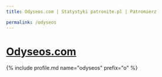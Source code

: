 ```yaml
---
title: Odyseos.com | Statystyki patronite.pl | Patromierz

permalink: /odyseos
---
```


# [Odyseos.com](https://patronite.pl/odyseos)

{% include profile.md name="odyseos" prefix="o" %}
